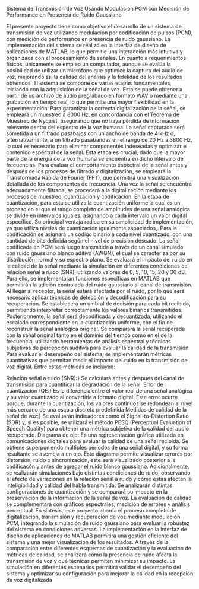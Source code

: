 Sistema de Transmisión de Voz Usando Modulación PCM con Medición de Performance en Presencia de Ruido Gaussiano

El presente proyecto tiene como objetivo el desarrollo de un sistema de transmisión de voz utilizando modulación por codificación de pulsos (PCM), con medición de performance en presencia de ruido gaussiano.
La implementación del sistema se realizó en la interfaz de diseño de aplicaciones de MATLAB, lo que permitie una interacción más intuitiva y organizada con el procesamiento de señales. En cuanto a requerimientos
físicos, únicamente se empleo un computador, aunque se evalúa la posibilidad de utilizar un micrófono que optimice la captura del audio de voz, mejorando así la calidad del análisis y la fidelidad de los resultados 
obtenidos.
El sistema se compone de varias etapas fundamentales, iniciando con la adquisición de la señal de voz. Esta se puede obtener a partir de un archivo de audio pregrabado en formato WAV o mediante una grabación en 
tiempo real, lo que permite una mayor flexibilidad en la experimentación. Para garantizar la correcta digitalización de la señal, se empleará un muestreo a 8000 Hz, en concordancia con el Teorema de Muestreo de 
Nyquist, asegurando que no haya pérdida de información relevante dentro del espectro de la voz humana.
La señal capturada será sometida a un filtrado pasabajos con un ancho de banda de 4 kHz o, alternativamente, a un filtrado pasabandas en el rango de 20 Hz a 3800 Hz, lo cual es necesario para eliminar componentes
indeseadas y optimizar el contenido espectral de la señal. Esta etapa es crucial, dado que la mayor parte de la energía de la voz humana se encuentra en dicho intervalo de frecuencias. Para evaluar el comportamiento 
espectral de la señal antes y después de los procesos de filtrado y digitalización, se empleará la Transformada Rápida de Fourier (FFT), que permitirá una visualización detallada de los componentes de frecuencia.
Una vez la señal se encuentra adecuadamente filtrada, se procederá a la digitalización mediante los procesos de muestreo, cuantización y codificación. En la etapa de cuantización, para esta se utiliza la 
cuantización uniforme la cual es un proceso en el que el rango completo de amplitudes de una señal analógica se divide en intervalos iguales, asignando a cada intervalo un valor digital específico. 
Su principal ventaja radica en su simplicidad de implementación, ya que utiliza niveles de cuantización igualmente espaciados,. Para la codificación se asignará un código binario a cada nivel cuantizado, con una
cantidad de bits definida según el nivel de precisión deseado.
La señal codificada en PCM será luego transmitida a través de un canal simulado con ruido gaussiano blanco aditivo (AWGN), el cual se caracteriza por su distribución normal y su espectro plano. Se evaluará el 
impacto del ruido en la calidad de la señal mediante la simulación en diferentes condiciones de relación señal a ruido (SNR), utilizando valores de 0, 5, 10, 15, 20 y 30 dB. Para ello, se implementarán funciones 
específicas en MATLAB que permitirán la adición controlada del ruido gaussiano al canal de transmisión.
Al llegar al receptor, la señal estará afectada por el ruido, por lo que será necesario aplicar técnicas de detección y decodificación para su recuperación. Se establecerá un umbral de decisión para cada bit 
recibido, permitiendo interpretar correctamente los valores binarios transmitidos. Posteriormente, la señal será decodificada y decuantizada, utilizando el escalado correspondiente en la cuantización uniforme, 
con el fin de reconstruir la señal analógica original. Se comparará la señal recuperada con la señal original tanto en el dominio del tiempo como en el de la frecuencia, utilizando herramientas de análisis 
espectral y técnicas subjetivas de percepción auditiva para evaluar la calidad de la transmisión.
Para evaluar el desempeño del sistema, se implementarán métricas cuantitativas que permitan medir el impacto del ruido en la transmisión de voz digital. Entre estas métricas se incluyen:

 Relación señal a ruido (SNR):} Se calculará antes y después del canal de transmisión para cuantificar la degradación de la señal.
Error de cuantización (QE:} Es la diferencia entre el valor real de una señal analógica y su valor cuantizado al convertirla a formato digital. Este error ocurre porque, durante la cuantización, los valores 
continuos se redondean al nivel más cercano de una escala discreta predefinida
Medidas de calidad de la señal de voz:} Se evaluarán indicadores como el Signal-to-Distortion Ratio (SDR) y, si es posible, se utilizará el método PESQ (Perceptual Evaluation of Speech Quality) para obtener
una métrica subjetiva de la calidad del audio recuperado.
Diagrama de ojo:  Es una representación gráfica utilizada en comunicaciones digitales para evaluar la calidad de una señal recibida. Se obtiene superponiendo múltiples períodos de una señal digital, y su
forma resultante se asemeja a un ojo. Este diagrama permite visualizar errores por distorsión, ruido o sincronización, este será visualizado posterior a la codificacón y antes de agregar el ruido blanco gaussiano.
Adicionalmente, se realizarán simulaciones bajo distintas condiciones de ruido, observando el efecto de variaciones en la relación señal a ruido y cómo estas afectan la inteligibilidad y calidad del habla
transmitida. Se analizarán distintas configuraciones de cuantización y se comparará su impacto en la preservación de la información de la señal de voz. La evaluación de calidad se complementará con gráficos
espectrales, medición de errores y análisis perceptual.
En síntesis, este proyecto aborda el proceso completo de digitalización, transmisión y recuperación de voz mediante modulación PCM, integrando la simulación de ruido gaussiano para evaluar la robustez del 
sistema en condiciones adversas. La implementación en la interfaz de diseño de aplicaciones de MATLAB permitirá una gestión eficiente del sistema y una mejor visualización de los resultados. A través de 
la comparación entre diferentes esquemas de cuantización y la evaluación de métricas de calidad, se analizará cómo la presencia de ruido afecta la transmisión de voz y qué técnicas permiten minimizar su impacto.
La simulación en diferentes escenarios permitirá validar el desempeño del sistema y optimizar su configuración para mejorar la calidad en la recepción de voz digitalizada
